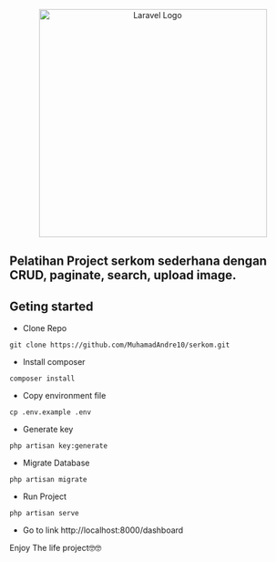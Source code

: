<p align="center"><a href="https://laravel.com" target="_blank"><img src="https://raw.githubusercontent.com/laravel/art/master/logo-lockup/5%20SVG/2%20CMYK/1%20Full%20Color/laravel-logolockup-cmyk-red.svg" width="400" alt="Laravel Logo"></a></p>

## Pelatihan Project serkom sederhana dengan CRUD, paginate, search, upload image.

## Geting started
- Clone Repo
```
git clone https://github.com/MuhamadAndre10/serkom.git
```
- Install composer
```
composer install
```
- Copy environment file
```
cp .env.example .env
```
- Generate key
```
php artisan key:generate
```
- Migrate Database
```
php artisan migrate
```
- Run Project
```
php artisan serve
```
- Go to link http://localhost:8000/dashboard

Enjoy The life project🤓🤓
